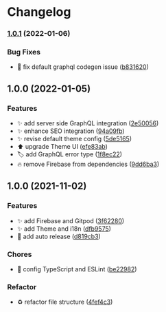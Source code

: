 # Changelog

### [1.0.1](https://www.github.com/judewang/next-graphql/compare/v1.0.0...v1.0.1) (2022-01-06)


### Bug Fixes

* 🐛 fix default graphql codegen issue ([b831620](https://www.github.com/judewang/next-graphql/commit/b8316202c4cb1d0f2e13a3e95422f34e249eb3fc))

## 1.0.0 (2022-01-05)


### Features

* ✨ add server side GraphQL integration ([2e50056](https://www.github.com/judewang/next-graphql/commit/2e50056038872a4fe777ca63accf82697f924714))
* ✨ enhance SEO integration ([94a09fb](https://www.github.com/judewang/next-graphql/commit/94a09fbdc108fce86da49e405f0ea5ad59d6ef6c))
* ✨ revise default theme config ([5de5165](https://www.github.com/judewang/next-graphql/commit/5de51652025c6da769cd55c2aa9e753d2872767c))
* ⬆️ upgrade Theme UI ([efe83ab](https://www.github.com/judewang/next-graphql/commit/efe83abb24598805fb8108fb9e75d144f1ad5d2c))
* 🏷️ add GraphQL error type ([1f8ec22](https://www.github.com/judewang/next-graphql/commit/1f8ec221cad785fd2d108176e9be5f91bdbc2bda))
* 🔥 remove Firebase from dependencies ([9dd6ba3](https://www.github.com/judewang/next-graphql/commit/9dd6ba392e0d7aa7e11975fbdb4de1c11f436702))

## 1.0.0 (2021-11-02)


### Features

* ✨ add Firebase and Gitpod ([3f62280](https://www.github.com/judewang/next-firebase/commit/3f622801047f976a5518aa0dfc12db3cfdab3c88))
* ✨ add Theme and i18n ([dfb9575](https://www.github.com/judewang/next-firebase/commit/dfb9575f55846d3cfb58eef3af7fd0d013e74551))
* 👷 add auto release ([d819cb3](https://www.github.com/judewang/next-firebase/commit/d819cb307b0812dad66176c0c7044f1d0721bfa6))


### Chores

* 🚨 config TypeScript and ESLint ([be22982](https://www.github.com/judewang/next-firebase/commit/be22982c9fb273ad759fd5d7156c62d9d017c989))


### Refactor

* ♻️ refactor file structure ([4fef4c3](https://www.github.com/judewang/next-firebase/commit/4fef4c391f8ed99bcbfe5b04e6cfb6bdd8492bee))
